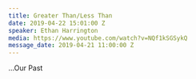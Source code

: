 ```yaml
---
title: Greater Than/Less Than
date: 2019-04-22 15:01:00 Z
speaker: Ethan Harrington
media: https://www.youtube.com/watch?v=NQf1kSGSykQ
message_date: 2019-04-21 11:00:00 Z
---
```


...Our Past